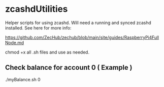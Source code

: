 # zcashdUtilities
Helper scripts for using zcashd. Will need a running and synced zcashd installed. See here for more info:

https://github.com/ZecHub/zechub/blob/main/site/guides/RaspberryPi4FullNode.md

chmod +x all .sh files and use as needed.

## Check balance for account 0 ( Example )
./myBalance.sh 0
